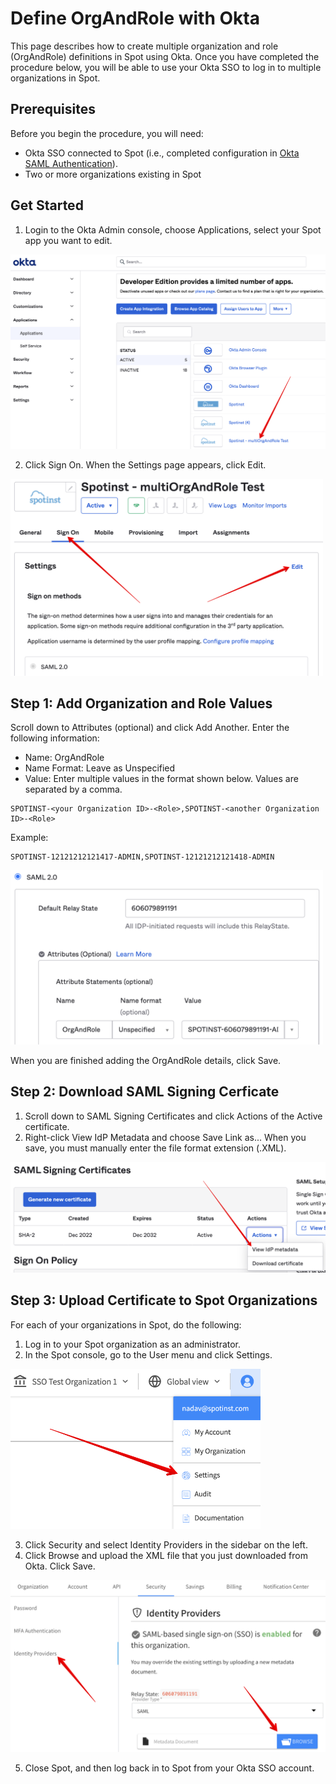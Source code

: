 # Define OrgAndRole with Okta

This page describes how to create multiple organization and role (OrgAndRole) definitions in Spot using Okta. Once you have completed the procedure below, you will be able to use your Okta SSO to log in to multiple organizations in Spot.

## Prerequisites

Before you begin the procedure, you will need:
- Okta SSO connected to Spot (i.e., completed configuration in [Okta SAML Authentication](administration/identity-providers/okta-saml-authentication)).
- Two or more organizations existing in Spot

## Get Started

1. Login to the Okta Admin console, choose Applications, select your Spot app you want to edit.

<img src="/administration/_media/define-organdrole-with-okta-01.png" />

2. Click Sign On. When the Settings page appears, click Edit.

<img src="/administration/_media/define-organdrole-with-okta-02.png" width="500" />

## Step 1: Add Organization and Role Values

Scroll down to Attributes (optional) and click Add Another. Enter the following information:
- Name: OrgAndRole
- Name Format: Leave as Unspecified
- Value: Enter multiple values in the format shown below. Values are separated by a comma.

```
SPOTINST-<your Organization ID>-<Role>,SPOTINST-<another Organization ID>-<Role>
```

Example:  

```
SPOTINST-12121212121417-ADMIN,SPOTINST-12121212121418-ADMIN
```

<img src="/administration/_media/define-organdrole-with-okta-03.png" width="500" />

When you are finished adding the OrgAndRole details, click Save.

## Step 2: Download SAML Signing Cerficate
1. Scroll down to SAML Signing Certificates and click Actions of the Active certificate.  
2. Right-click View IdP Metadata and choose Save Link as...  When you save, you must manually enter the file format extension (.XML).

<img src="/administration/_media/define-organdrole-with-okta-04.png" />

## Step 3: Upload Certificate to Spot Organizations

For each of your organizations in Spot, do the following:
1. Log in to your Spot organization as an administrator.
2. In the Spot console, go to the User menu and click Settings.

<img src="/administration/_media/define-organdrole-with-okta-05.png" width="400" />

3. Click Security and select Identity Providers in the sidebar on the left.
4. Click Browse and upload the XML file that you just downloaded from Okta. Click Save.

<img src="/administration/_media/define-organdrole-with-okta-06.png" />

5. Close Spot, and then log back in to Spot from your Okta SSO account.
